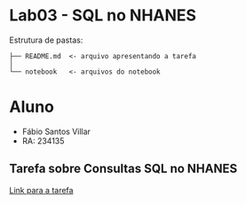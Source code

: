 # Lab03 - SQL no NHANES

Estrutura de pastas:
```
├── README.md  <- arquivo apresentando a tarefa
│
└── notebook   <- arquivos do notebook
```

# Aluno
* Fábio Santos Villar
* RA: 234135

## Tarefa sobre Consultas SQL no NHANES
[Link para a tarefa](notebook/lab03-nhanes.ipynb)

